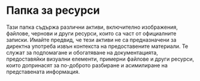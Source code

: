 # Папка за ресурси

Тази папка съдържа различни активи, включително изображения, файлове, чернови и други ресурси, които са част от официалните записки. 
Имайте предвид, че тези активи не са предназначени за директна употреба извън контекста на предоставените материали. 
Те служат за подпомагане и обогатяване на документацията, предоставяйки визуални елементи, примерни файлове и други ресурси, които допринасят за по-доброто разбиране и асимилиране на представената информация.
